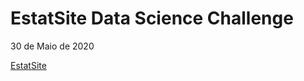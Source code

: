 # EstatSite Data Science Challenge

30 de Maio de 2020

[EstatSite](http://estatsite.com.br/2020/05/30/desafio-do-estatsite/)

